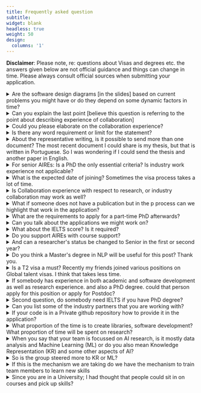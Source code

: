 ```yaml
---
title: Frequently asked question
subtitle:
widget: blank
headless: true
weight: 50
design:
  columns: '1'
---
```


**Disclaimer**: Please note, re: questions about Visas and degrees etc. the answers given below are not official guidance and things can change in time. Please always consult official sources when submitting your application.

<details>
<summary> Are the software design diagrams [in the slides] based on current problems you might have or do they depend on some dynamic factors in time?</summary>
Answer: We will ask community members to define the problems, the data, and potential impact. As a team we then assess and decide which we will select.
</details>
<details>
<summary>Can you explain the last point [believe this question is referring to the point about describing experience of collaboration]</summary>
Answer:  This will be teamwork- we want you to describe your experience in collaboration.
</details>
<details>
<summary>Could you please elaborate on the collaboration experience?</summary>
Answer:  We want you to describe your experience- your most impressive experience and what you are most proud of.  Just give a few examples:  the most important ones that can show your strengths.
</details>
<details>
<summary>Is there any word requirement or limit for the statement?</summary>
Answer:  Quality is more important than quantity.  Even if there is no word limit we do not encourage too lengthy an application: we want to see your strengths. Your most shining points. Give a few examples: the most important that can show your strength. E.g. say you created PyTorch- that's impressive! One line is enough. Or “I published a nature paper”. We want strong evidence. 
</details>
<details>
<summary>About the representative writing, is it possible to send more than one document? The most recent document I could share is my thesis, but that is written in Portuguese. So I was wondering if I could send the thesis and another paper in English.</summary>
Answer: Put several pdfs in one doc if the system only allows one doc. We want no more than 3 examples/docs- we will only look at the most important. More than one is ok but not more than three. If your thesis is in a foreign language you can still submit it- we can still assess it. Can look at structure, figures, tables, workflow diagrams etc. We may have colleagues who can read and can help to assess. English writing is better but if all you have is E.g. Portuguese then submit (if you do not have many alternative choices).
</details>
<details>
<summary>For senior AIREs:  Is a PhD the only essential criteria? Is industry work experience not applicable?</summary>
Answer:  A degree is not the only criteria, just one of the criteria: you have to demonstrate all your other skills, the other criteria. We may consider equivalent industry experience, if you don't have a PhD e.g. you work in industry, but have research outcomes e.g. papers or software then tell us. We can consider them.
Show us how that experience is equivalent, especially that which has some level of impact. This will make you eligible.
</details>
<details> 
<summary>What is the expected date of joining? Sometimes the visa process takes a lot of time.</summary>
Answer: This is flexible, we do not have a fixed starting date but we do want the team together in a certain period, so, if you can not start until next year we will not be able to wait, but if a few months then that’s ok.
Visas- we understand they take time, we can wait for this.   E.g. we announce positions in May, then if successful you apply for a visa immediately, then hopefully it should be ready by say September. This would be OK.  
</details>
<details>
<summary>Is Collaboration experience with respect to research, or industry collaboration may work as well?</summary>
Answer: Both are very valuable.  Industry experience is very important- we want to work on real world problems.
We emphasise diversity and complementarity- very happy to have strong candidates from industry on board. They will give a valuable perspective.
</details>
<details>
<summary> What if someone does not have a publication but in the p process can we highlight that work in the application?</summary>
Answer: If you have a manuscript - if its not published as yet, upload it as “under review”; 
The application process is confidential.  If you don't have anything in the public domain you can upload as representative writing.
</details>
<details>
<summary>What are the requirements to apply for a part-time PhD afterwards?</summary>
Answer: English requirements will be more important than Visas.
Will need to satisfy PhD entry requirements. Google to find these or look at the University website.
</details>
<details>
<summary>Can you talk about the applications we might work on?</summary>
Answer: We are going to work on problems across the faculty. 
For example,  Healthcare problems- there is strong research in healthcare across the University.  We can expect some work on healthcare.
Also engineering: digital twins, materials, chemical processes,
Arts and humanities. Social science, law, finance, economics  ..
It's really dependent on what the community will put up.
We will assess readiness and time scales: to ensure impact.
</details>
<details>
<summary>What about the IELTS score? Is it required?</summary>
Answer: Check the University website.
</details> 
<details>
<summary>Do you support AIREs with course support?</summary>
Answer:  Auditing should be fine; if you want to take the course, if appointed, you are staff, so formally taking courses will probably not work– if a lecturer agrees, get their consent and sit in on lectures.
There are also many training opportunities for staff at the University, e.g. English: browse the HR website; the ATJ should have links. 
</details>
<details>
<summary>And can a researcher's status be changed to Senior in the first or second year?</summary>
Answer: Definitely possible: depends on what you have done: Have you done some work to justify this? E.g.  If you create software that makes a big impact, saving lives or millions of pounds.
</details>
<details>
<summary>Do you think a Master's degree in NLP will be useful for this post? Thank you.</summary>
Answer:  Any degree will be useful.
We want diversity; it's definitely a plus if you have an AI related degree.
</details>
<details>
<summary>Is a T2 visa a must? Recently my friends joined various positions on Global talent visas. I think that takes less time.</summary>
Answer: Global talent visa is better/possible /more flexible/faster- 
G7 may be possible, don't know about G6- check eligibility criteria on the University website; after you get an offer, discuss with HR- they should be able to help.
</details>
<details>
<summary>If somebody has experience in both academic and software development as well as research experience. and also a PhD degree. could that person apply for this position or apply for Postdoc?</summary>
Answer:  This opening has two positions:
Grade 6 -  people without PhD
Grade 7 - With PhD or equivalent
If you have a PhD already apply for a senior role.
</details>
<details>
<summary>Second question, do somebody need IELTS if you have PhD degree?</summary>
Answer:  PhD and English requirements are different. You can do a PhD in a foreign language. PhD will not satisfy your English level- we will still need to demonstrate this.
</details>
<details>
<summary>Can you list some of the industry partners that you are working with?</summary>
Answer: I have worked with Astra Zeneca, Amazon; two major industry partners.
University colleagues have other partners.
Engineering: Airbus, Rolls Royce, Siemens and many other partners.
Who we may work with depends on the project.
If industry is funding us there may be dedicated projects in future.
</details>
<details>
<summary>If your code is in a Private github repository how to provide it in the application?</summary>
Answer: Download your code as zip file and upload as attachment.
</details>
<details>
<summary> What proportion of the time is to create libraries, software development? What proportion of time will be spent on research?</summary>
Answer: No definite answer; can depend on personal skills. Main thing is we do not see research and software as separate. See both as an integral part of the job.
To do research you need to write code; to develop code you need to do research; gives research value.
So no definite answer: but we need to deliver what we promised to deliver i.e. high quality research outcomes.
Maybe your question is about maintenance. Again we need to look at what we have committed to deliver: If we commit to deliver training materials we need to look at scheduling time to fulfil duties. 
</details>
<details>
<summary> When you say that your team is focussed on AI research, is it mostly data analysis and Machine Learning (ML) or do you also mean Knowledge Representation (KR) and some other aspects of AI?</summary>
Answer: AI research we define broadly: what will be needed to deliver the impact that we want to create:
ML will definitely part of this. Also Knowledge Representation is very important: for example, we have planned to work on Knowledge graphs.
Data analysis: we also need to work, for example on missing data and unbalanced data
Boundary is a bit blurred. We are not going to do heavy data curation: we will leave it to problem owners and domain experts.
Knowledge representation will be in our scope: it is part of ML.  We need to learn how to represent knowledge.
Likely we will devote someone to work on knowledge graphs.
</details>
<details>
<summary> So is the group steered more to KR or ML?</summary>
Answer: This will be determined by what's important to generate impact: if we need more of ML we do that but if we need more KR we will do that. 
</details>
<details>
<summary> If this is the mechanism we are taking do we have the mechanism to train team members to learn new skills</summary>
Answer: We have in house expertise. If there are skills we need to pick up, we will expect team members to have independent skills to pick up new skills. There are lots of resources online.
We will not train you with a programme: Haiping will give directions and advice on how to get a skill and then you pick up the skill.
</details>
<details>
<summary> Since you are in a University; I had thought that people could sit in on courses and pick up skills?</summary>
Answer: the priority is to deliver, so we need to find a way if someone is lacking a skill, we will need to find a way to pick up the skill.
</details>


